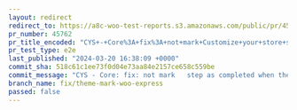 ```yaml
---
layout: redirect
redirect_to: https://a8c-woo-test-reports.s3.amazonaws.com/public/pr/45762/e2e/index.html
pr_number: 45762
pr_title_encoded: "CYS+-+Core%3A+fix%3A+not+mark+Customize+your+store+step+as+completed+when+the+user+switches+theme"
pr_test_type: e2e
last_published: "2024-03-20 16:38:09 +0000"
commit_sha: 518c61c1ee73f0d04e73aa84e2157ce658c559be
commit_message: "CYS - Core: fix: not mark   step as completed when the user switches …"
branch_name: fix/theme-mark-woo-express
passed: false
---
```

